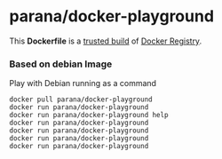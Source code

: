 parana/docker-playground
====================

This **Dockerfile** is a [trusted build](https://registry.hub.docker.com/u/parana/docker-playground/) of [Docker Registry](https://registry.hub.docker.com/search?q=parana/).

### Based on debian Image

Play with Debian running as a command

	docker pull parana/docker-playground
	docker run parana/docker-playground 
	docker run parana/docker-playground help
	docker run parana/docker-playground 
	docker run parana/docker-playground 
	docker run parana/docker-playground 
	docker run parana/docker-playground 
